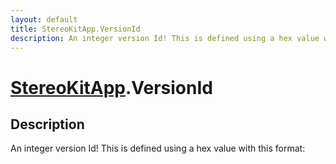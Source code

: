 ```yaml
---
layout: default
title: StereoKitApp.VersionId
description: An integer version Id! This is defined using a hex value with this format.
---
```

# [StereoKitApp]({{site.url}}/Pages/Reference/StereoKitApp.html).VersionId

## Description
An integer version Id! This is defined using a hex value with this format:

